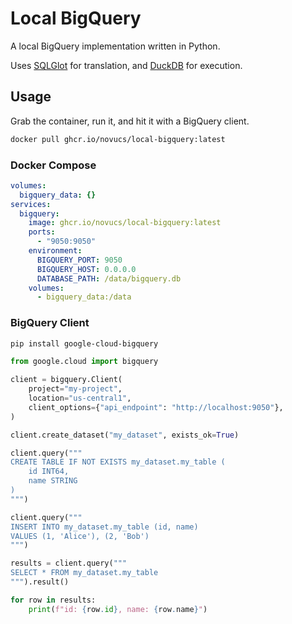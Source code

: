 # Local BigQuery

A local BigQuery implementation written in Python.

Uses [SQLGlot](https://github.com/tobymao/sqlglot) for translation, and [DuckDB](https://github.com/duckdb/duckdb) for execution.

## Usage

Grab the container, run it, and hit it with a BigQuery client.

```bash
docker pull ghcr.io/novucs/local-bigquery:latest
```

### Docker Compose
```yaml
volumes:
  bigquery_data: {}
services:
  bigquery:
    image: ghcr.io/novucs/local-bigquery:latest
    ports:
      - "9050:9050"
    environment:
      BIGQUERY_PORT: 9050
      BIGQUERY_HOST: 0.0.0.0
      DATABASE_PATH: /data/bigquery.db
    volumes:
      - bigquery_data:/data
```

### BigQuery Client
```bash
pip install google-cloud-bigquery
```

```python
from google.cloud import bigquery

client = bigquery.Client(
    project="my-project",
    location="us-central1",
    client_options={"api_endpoint": "http://localhost:9050"},
)

client.create_dataset("my_dataset", exists_ok=True)

client.query("""
CREATE TABLE IF NOT EXISTS my_dataset.my_table (
    id INT64,
    name STRING
)
""")

client.query("""
INSERT INTO my_dataset.my_table (id, name)
VALUES (1, 'Alice'), (2, 'Bob')
""")

results = client.query("""
SELECT * FROM my_dataset.my_table
""").result()

for row in results:
    print(f"id: {row.id}, name: {row.name}")
```
